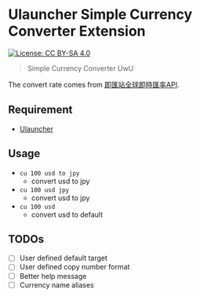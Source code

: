 # Ulauncher Simple Currency Converter Extension

[![License: CC BY-SA 4.0](https://img.shields.io/badge/License-CC%20BY--SA%204.0-lightgrey.svg)](https://creativecommons.org/licenses/by-sa/4.0/)

> Simple Currency Converter UwU

The convert rate comes from [即匯站全球即時匯率API](https://tw.rter.info/howto_currencyapi.php).

## Requirement

- [Ulauncher](https://ulauncher.io/)

## Usage

- `cu 100 usd to jpy`
  - convert usd to jpy
- `cu 100 usd jpy`
  - convert usd to jpy
- `cu 100 usd`
  - convert usd to default

## TODOs

- [ ] User defined default target
- [ ] User defined copy number format
- [ ] Better help message
- [ ] Currency name aliases
